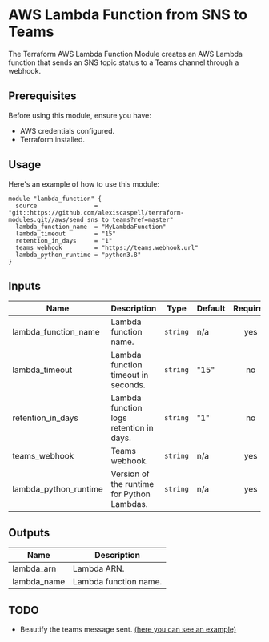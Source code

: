 # AWS Lambda Function from SNS to Teams

The Terraform AWS Lambda Function Module creates an AWS Lambda function that sends an SNS topic status to a Teams channel through a webhook.

## Prerequisites

Before using this module, ensure you have:

- AWS credentials configured.
- Terraform installed.

## Usage

Here's an example of how to use this module:

```hcl
module "lambda_function" {
  source                = "git::https://github.com/alexiscaspell/terraform-modules.git//aws/send_sns_to_teams?ref=master"
  lambda_function_name  = "MyLambdaFunction"
  lambda_timeout        = "15"
  retention_in_days     = "1"
  teams_webhook         = "https://teams.webhook.url"
  lambda_python_runtime = "python3.8"
}
```

## Inputs

| Name                    | Description                                           | Type           | Default | Required |
|-------------------------|-------------------------------------------------------|----------------|---------|:--------:|
| lambda_function_name    | Lambda function name.                                 | `string`       | n/a     | yes      |
| lambda_timeout          | Lambda function timeout in seconds.                  | `string`       | "15"    | no       |
| retention_in_days       | Lambda function logs retention in days.              | `string`       | "1"     | no       |
| teams_webhook           | Teams webhook.                                       | `string`       | n/a     | yes      |
| lambda_python_runtime   | Version of the runtime for Python Lambdas.           | `string`       | n/a     | yes      |

## Outputs

| Name            | Description             |
|-----------------|-------------------------|
| lambda_arn      | Lambda ARN.             |
| lambda_name     | Lambda function name.   |

## TODO
* Beautify the teams message sent. [(here you can see an example)](https://medium.com/@rajvirsinghrai/lambda-to-publish-aws-sns-event-on-ms-teams-channel-using-python-and-webhook-dd569d3ab6df)